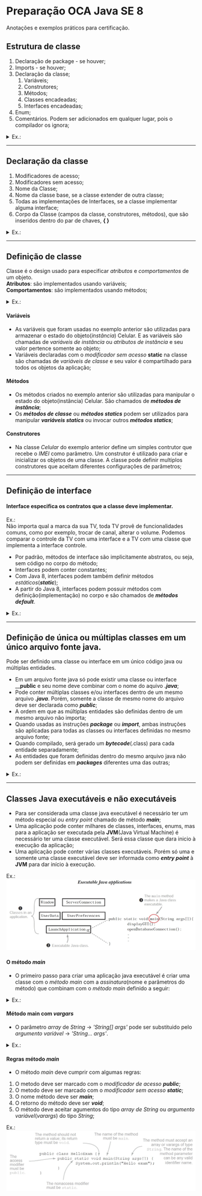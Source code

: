 # Preparação OCA Java SE 8 
Anotações e exemplos práticos para certificação.

## Estrutura de classe
1.  Declaração de package - se houver;
2.  Imports - se houver;
3.	Declaração da classe;
    1.	Variáveis;
    2.	Construtores;
    3.	Métodos;
    4. Classes encadeadas;
    5.	Interfaces encadeadas;
4.	Enum;
5.  Comentários. Podem ser adicionados em qualquer lugar, pois o compilador os ignora;

<details>
    <summary>Ex.:</summary>
    <p>Exemplo de estrutura de classe em Java</p>
        
        /*
        * Comentários
        */
        package br.com.pauluci; // deve ser a primeira instrução do arquivo .java, quando existir package;

        import java.time.LocalDate; // instrução import para utilizar a classe LocaDate. Deve sempre preceder a declaração da classe, quando existir imports

        /**
        * Javadoc
        * @author cleberson
        *
        */
        public class Pessoa {

          // variáveis de instância - estado do objeto
          private String documento; // número do documento
          private String nome; // nome da pessoa
          private LocalDate nascimento; // data do nascimento
        
          // contrutor
          public Pessoa(String documento, String nome, LocalDate nascimento) {
            this.documento = documento;
            this.nome = nome;
            this.nascimento = nascimento;
          }
        
          // métodos getters e setters - comportamento do objeto
          public String getDocumento() {
            return documento;
          }
          public void setDocumento(String documento) {
            this.documento = documento;
          }

          public String getNome() {
            return nome;
          }
          public void setNome(String nome) {
            this.nome = nome;
          }

          public LocalDate getNascimento() {
            return nascimento;
          }
          public void setNascimento(LocalDate nascimento) {
            this.nascimento = nascimento;
          }
        }

        // comentário depois da declaração da classe
</details>

----

## Declaração da classe
1.  Modificadores de acesso;
2.  Modificadores sem acesso;
3.  Nome da Classe;
4.  Nome da classe base, se a classe extender de outra classe;
5.  Todas as implementações de Interfaces, se a classe implementar alguma interface;
6.  Corpo da Classe (campos da classe, construtores, métodos), que são inseridos dentro do par de chaves, **{ }**

<details>
    <summary>Ex.:</summary>
    <p>Exemplo declaração de classe</p>
    
    public final class Corredor extends Pessoa implements Atleta { }
    
public                  | final                  | class         | Corredor       | extends       | Pessoa              | implements    | Atleta            | { } 
----------------------- | ---------------------- | ------------- | -------------- | ------------- | ------------------- | ------------- | ----------------- | ----------------
Modificador de acesso   | Modificador sem acesso | Palavra chave | Nome da Classe | Palavra chave | Nome base da Classe | Palavra chave | Nome da interface | Par de chaves
Opcional                | Opcional               | Obrigatório   | Obrigatório    | Opcional      | Opcional            | Opcional      | Opcional          | Obrigatório
    
</details>

----

## Definição de classe
Classe é o design usado para especificar _atributos_ e _comportamentos_ de um objeto.<br/>
__Atributos__: são implementados usando variáveis;<br/>
__Comportamentos__: são implementados usando métodos;

<details>
    <summary>Ex.:</summary>
    <p>Exemplo definição de atributos e métodos de uma classe</p>
        
        package br.com.pauluci;

        public class Celular {

          private String IMEI;
          private String modelo;
          private String fabricante;
          private String peso;
            
          public Celular(String IMEI) {
            this.IMEI = IMEI;
          }
          
          public String getIMEI() {
            return IMEI;
          }
          public void setIMEI(String iMEI) {
            IMEI = iMEI;
          }

          public String getModelo() {
            return modelo;
          }
          public void setModelo(String modelo) {
            this.modelo = modelo;
          }

          public String getFabricante() {
            return fabricante;
          }
          public void setFabricante(String fabricante) {
            this.fabricante = fabricante;
          }

          public String getPeso() {
            return peso;
          }
          public void setPeso(String peso) {
            this.peso = peso;
          }
          
          public void fazerChamada() {
            // codigo...
          }
        }
</details>

#### Variáveis
* As variáveis que foram usadas no exemplo anterior são utilizadas para armazenar o estado do objeto(_instância_) Celular. E as variáveis são chamadas de _variáveis de instância_ ou _atributos de instância_ e seu valor pertence somente ao objeto;
* Variáveis declaradas com o _modificador sem acesso_ __static__ na classe são chamadas de _variáveis de classe_ e seu valor é compartilhado para todos os objetos da aplicação;

#### Métodos
* Os métodos criados no exemplo anterior são utilizadas para manipular o estado do objeto(instância) Celular. São chamados de ___métodos de instância___;
* Os ___métodos de classe___ ou ___métodos statics___ podem ser utilizados para manipular ___variáveis statics___ ou invocar outros ___métodos statics___;

#### Construtores
* Na classe _Celular_ do exemplo anterior define um simples contrutor que recebe o _IMEI_ como parâmetro. Um construtor é utilizado para criar e inicializar os objetos de uma classe. A classe pode definir multiplos construtores que aceitam diferentes configurações de parâmetros;

----

## Definição de interface
#### Interface especifica os contratos que a classe deve implementar.<br/>
Ex.:<br/>
Não importa qual a marca da sua TV, toda TV provê de funcionalidades comuns, como por exemplo, trocar de canal, alterar o volume. Podemos comparar o controle da TV com uma interface e a TV com uma classe que implementa a interface controle.<br/>
* Por padrão, métodos de interface são implicitamente abstratos, ou seja, sem código no corpo do método;
* Interfaces podem conter constantes;
* Com Java 8, interfaces podem também definir métodos _estáticos_(___static___);
* A partir do Java 8, interfaces podem possuir métodos com definição(implementação) no corpo e são chamados de ___métodos default___.

<details>
    <summary>Ex.:</summary>
    <p>Exemplo definição de interface</p>
        
        package br.com.pauluci;

        public interface Controle {

          public static final String COMUNICACAO = "IR"; // constante

          // métodos abstratos por defaul
          void mudarCanal(int numeroCanal);
          void aumentarVolume();
          void diminuirVolume();

          // Novidade no Java 8. Métodos com implementação
          default void aumentarVolumeNoIntervalo(int intervalo) {
            for (; intervalo > 0; intervalo-- ) {
              this.aumentarVolume();
            }
          }

          // Método estático só pode acessar membros estáticos
          static String recuperarTipoComunicacao() {
            return Controle.COMUNICACAO;
          }
        }
</details>

----

## Definição de única ou múltiplas classes em um único arquivo fonte java.
Pode ser definido uma classe ou interface em um único código java ou múltiplas entidades.
* Em um arquivo fonte java só pode existir uma classe ou interface ____public__ e seu nome deve combinar com o nome do aquivo ___.java___;
* Pode conter múltiplas classes e/ou interfaces dentro de um mesmo arquivo ___.java___. Porém, somente a classe de mesmo nome do arquivo deve ser declarada como ___public___;
* A ordem em que as múltiplas entidades são definidas dentro de um mesmo arquivo não importa;
* Quando usadas as instruções ___package___ ou ___import___, ambas instruções são aplicadas para todas as classes ou interfaces definidas no mesmo arquivo fonte;
* Quando compilado, será gerado um ___bytecode___(.class) para cada entidade separadamente;
* As entidades que foram definidas dentro do mesmo arquivo java não podem ser definidas em ___packages___ diferentes uma das outras;

<details>
    <summary>Ex.:</summary>
    <p>Exemplo de definição de múltiplas entidades em um único arquivo fonte Celular.java</p>
        
        package br.com.pauluci;

        public class Celular {
          // codigo da classe Celular
        }

        interface Ligavel {
          // codigo da interface
        }

        class Mobilidade {
          // código da classe Mobilidade
        }

        interface Portatil {
          // código da interface Portatil
        }
        
</details>

----

## Classes Java executáveis e não executáveis
* Para ser considerada uma classe java executável é necessário ter um método especial ou _entry point_ chamado de método ___main___;
* Uma aplicação pode conter milhares de classes, interfaces, enums, mas para a aplicação ser executada pela __JVM__(Java Virtual Machine) é necessário ter uma classe executável. Será essa classe que dara inicio à execução da aplicação;
* Uma aplicação pode conter várias classes executáveis. Porém só uma e somente uma classe executável deve ser informada como ___entry point___ à __JVM__ para dar início à execução.

Ex.:<br/>
![picture alt](https://github.com/clebersonp/java8-oca/blob/master/src/main/resouces/img/aplicacao_executavel_java.jpg "Aplicação executável")

#### O método _main_
* O primeiro passo para criar uma aplicação java executável é criar uma classe com o _método main_ com a _assinatura_(nome e parâmetros do método) que combinam com o _método main_ definido a seguir:
<details>
    <summary>Ex.:</summary>
    <p>Exemplo do método main</p>
        
        package br.com.pauluci;

        public class Hello {
          public static void main(String[] args) {
            System.out.println("Hello World");
          }
        }
       
</details>

#### Método main com _vargars_
* O parâmetro _array_ de _String_ -> _'String[] args'_ pode ser substituido pelo _argumento variável_ -> _'String... args'_.
<details>
    <summary>Ex.:</summary>
    <p>Exemplo do método main com argumento variável</p>
        
        package br.com.pauluci;

        public class Hello {
          public static void main(String... args) {
            System.out.println("Hello World");
          }
        }
       
</details>

#### Regras método _main_
* O método _main_ deve cumprir com algumas regras:
1.  O metodo deve ser marcado com o _modificador de acesso_ ___public___;
2.  O metodo deve ser marcado com o _modificador sem acesso_ ___static___;
3.  O nome método deve ser ___main___;
4.  O retorno do método deve ser ___void___;
5.  O método deve aceitar agumentos do tipo _array de String_ ou _argumento variável_(_varargs_) do tipo _String_;

Ex.:
![picture alt](https://github.com/clebersonp/java8-oca/blob/master/src/main/resouces/img/metodo_main_explicacao.jpg "Método main")
